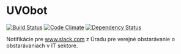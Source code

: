 # UVObot

[![Build Status](https://travis-ci.org/slovensko-digital/uvobot.svg?branch=master)](https://travis-ci.org/slovensko-digital/uvobot) [![Code Climate](https://codeclimate.com/github/slovensko-digital/uvobot/badges/gpa.svg)](https://codeclimate.com/github/slovensko-digital/uvobot) [![Dependency Status](https://gemnasium.com/slovensko-digital/uvobot.svg)](https://gemnasium.com/slovensko-digital/uvobot)


Notifikácie pre www.slack.com z Úradu pre verejné obstarávanie o obstarávaniach v IT sektore.
